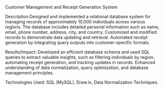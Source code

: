 Customer Management and Receipt Generation System


Description:Designed and implemented a relational database system for managing records of approximately 10,000 individuals across various regions. The database includes detailed personal information such as name, email, phone number, address, city, and country. Customized and modified records to demonstrate data updating and retrieval. Automated receipt generation by integrating query outputs into customer-specific formats.

Results/Impact: Developed an efficient database schema and used SQL queries to extract valuable insights, such as filtering individuals by region, automating receipt generation, and tracking updates in records. Enhanced understanding of data normalization, query optimization, and database management principles.

Technologies Used: SQL (MySQL), Draw.io, Data Normalization Techniques.
